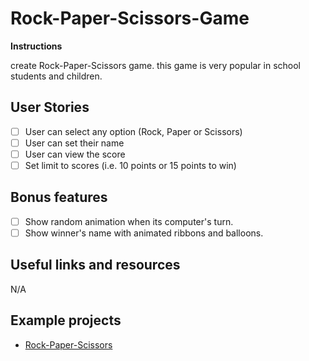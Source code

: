 # Rock-Paper-Scissors-Game

**Instructions** 

create Rock-Paper-Scissors game. this game is very popular in school students and children.

## User Stories

-   [ ] User can select any option (Rock, Paper or Scissors)
-   [ ] User can set their name
-   [ ] User can view the score
-   [ ] Set limit to scores (i.e. 10 points or 15 points to win)

## Bonus features

-   [ ] Show random animation when its computer's turn.
-   [ ] Show winner's name with animated ribbons and balloons.

## Useful links and resources

N/A

## Example projects

- [Rock-Paper-Scissors](https://bartekbutrym.github.io/rock-paper-scissors/)
 